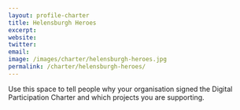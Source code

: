 ```yaml
---
layout: profile-charter
title: Helensburgh Heroes
excerpt: 
website: 
twitter: 
email: 
image: /images/charter/helensburgh-heroes.jpg
permalink: /charter/helensburgh-heroes/
---
```


Use this space to tell people why your organisation signed the Digital Participation Charter and which projects you are supporting.